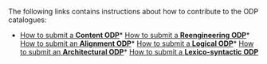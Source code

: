 The following links contains instructions about how to contribute to the ODP catalogues:
 


* [How to submit a __Content ODP__](../Submissions/ProposeCP "Submissions:ProposeCP")* [How to submit a __Reengineering ODP__](../Submissions/ProposeRP "Submissions:ProposeRP")* [How to submit an __Alignment ODP__](../Submissions/ProposeALP "Submissions:ProposeALP")* [How to submit a __Logical ODP__](../Submissions/ProposeLP "Submissions:ProposeLP")* [How to submit an __Architectural ODP__](../Submissions/ProposeARP "Submissions:ProposeARP")* [How to submit a __Lexico-syntactic ODP__](../Submissions/ProposeLSP "Submissions:ProposeLSP")